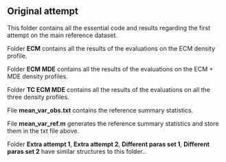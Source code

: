 ## Original attempt ##

This folder contains all the essential code and results regarding the first attempt on the main reference dataset. 

Folder **ECM** contains all the results of the evaluations on the ECM density profile.

Folder **ECM MDE** contains all the results of the evaluations on the ECM + MDE density profiles. 

Folder **TC ECM MDE** contains all the results of the evaluations on all the three density profiles.

File **mean_var_obs.txt** contains the reference summary statistics. 

File **mean_var_ref.m** generates the reference summary statistics and store them in the txt file above. 

Folder **Extra attempt 1**, **Extra attempt 2**, **Different paras set 1**, **Different paras set 2** have similar structures to this folder.. 
